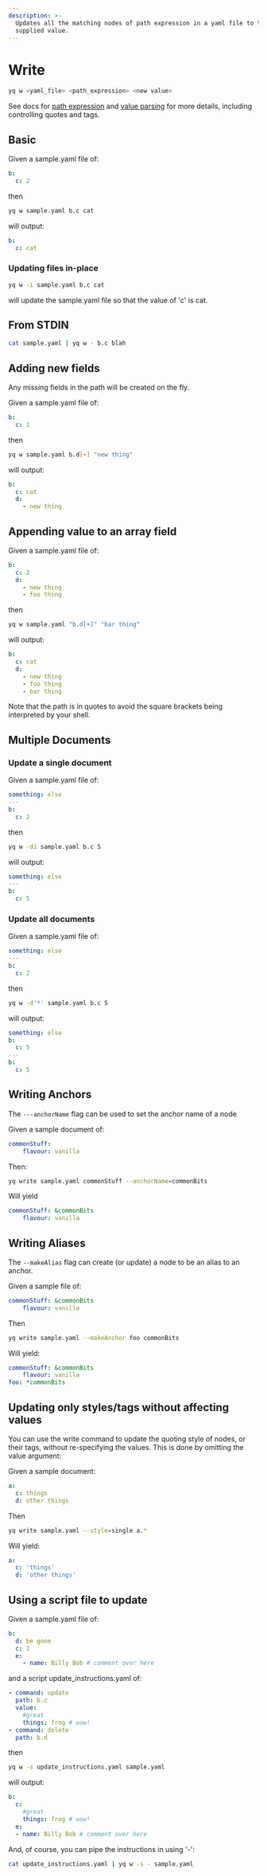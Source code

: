 ```yaml
---
description: >-
  Updates all the matching nodes of path expression in a yaml file to the
  supplied value.
---
```


# Write

```bash
yq w <yaml_file> <path_expression> <new value>
```

See docs for [path expression](../usage/path-expressions.md) and [value parsing](../usage/value-parsing.md) for more details, including controlling quotes and tags.

## Basic

Given a sample.yaml file of:

```yaml
b:
  c: 2
```

then

```bash
yq w sample.yaml b.c cat
```

will output:

```yaml
b:
  c: cat
```

### Updating files in-place

```bash
yq w -i sample.yaml b.c cat
```

will update the sample.yaml file so that the value of 'c' is cat.

## From STDIN

```bash
cat sample.yaml | yq w - b.c blah
```

## Adding new fields

Any missing fields in the path will be created on the fly.

Given a sample.yaml file of:

```yaml
b:
  c: 2
```

then

```bash
yq w sample.yaml b.d[+] "new thing"
```

will output:

```yaml
b:
  c: cat
  d:
    - new thing
```

## Appending value to an array field

Given a sample.yaml file of:

```yaml
b:
  c: 2
  d:
    - new thing
    - foo thing
```

then

```bash
yq w sample.yaml "b.d[+]" "bar thing"
```

will output:

```yaml
b:
  c: cat
  d:
    - new thing
    - foo thing
    - bar thing
```

Note that the path is in quotes to avoid the square brackets being interpreted by your shell.

## Multiple Documents

### Update a single document

Given a sample.yaml file of:

```yaml
something: else
---
b:
  c: 2
```

then

```bash
yq w -d1 sample.yaml b.c 5
```

will output:

```yaml
something: else
---
b:
  c: 5
```

### Update all documents

Given a sample.yaml file of:

```yaml
something: else
---
b:
  c: 2
```

then

```bash
yq w -d'*' sample.yaml b.c 5
```

will output:

```yaml
something: else
b:
  c: 5
---
b:
  c: 5
```

## Writing Anchors

The `---anchorName` flag can be used to set the anchor name of a node

Given a sample document of:

```yaml
commonStuff:
    flavour: vanilla
```

Then:

```bash
yq write sample.yaml commonStuff --anchorName=commonBits
```

Will yield

```yaml
commonStuff: &commonBits
    flavour: vanilla
```

## Writing Aliases

The `--makeAlias` flag can create \(or update\) a node to be an alias to an anchor.

Given a sample file of:

```yaml
commonStuff: &commonBits
    flavour: vanilla
```

Then

```bash
yq write sample.yaml --makeAnchor foo commonBits
```

Will yield:

```yaml
commonStuff: &commonBits
    flavour: vanilla
foo: *commonBits
```

## Updating only styles/tags without affecting values

You can use the write command to update the quoting style of nodes, or their tags, without re-specifying the values. This is done by omitting the value argument:

Given a sample document:

```yaml
a:
  c: things
  d: other things
```

Then

```bash
yq write sample.yaml --style=single a.*
```

Will yield:

```yaml
a:
  c: 'things'
  d: 'other things'
```

## Using a script file to update

Given a sample.yaml file of:

```yaml
b:
  d: be gone
  c: 2
  e:
    - name: Billy Bob # comment over here
```

and a script update\_instructions.yaml of:

```yaml
- command: update 
  path: b.c
  value:
    #great 
    things: frog # wow!
- command: delete
  path: b.d
```

then

```bash
yq w -s update_instructions.yaml sample.yaml
```

will output:

```yaml
b:
  c:
    #great
    things: frog # wow!
  e:
  - name: Billy Bob # comment over here
```

And, of course, you can pipe the instructions in using '-':

```bash
cat update_instructions.yaml | yq w -s - sample.yaml
```

